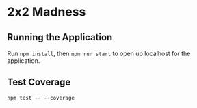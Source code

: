 # 2x2 Madness

## Running the Application

Run `npm install`, then `npm run start` to open up localhost for the application.

## Test Coverage

`npm test -- --coverage`
